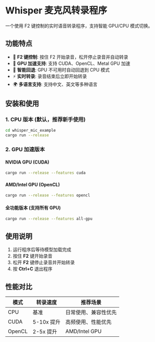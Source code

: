 # Whisper 麦克风转录程序

一个使用 F2 键控制的实时语音转录程序，支持智能 GPU/CPU 模式切换。

## 功能特点

- 🎤 **F2 键控制**: 按住 F2 开始录音，松开停止录音并自动转录
- 🚀 **GPU 加速支持**: 支持 CUDA、OpenCL、Metal GPU 加速
- 🔄 **智能回退**: GPU 不可用时自动回退到 CPU 模式
- ⚡ **实时转录**: 录音结束后立即开始转录
- 🌍 **多语言支持**: 支持中文、英文等多种语言

## 安装和使用

### 1. CPU 版本 (默认，推荐新手使用)

```bash
cd whisper_mic_example
cargo run --release
```

### 2. GPU 加速版本

#### NVIDIA GPU (CUDA)
```bash
cargo run --release --features cuda
```

#### AMD/Intel GPU (OpenCL)
```bash
cargo run --release --features opencl
```

#### 全功能版本 (支持所有 GPU)
```bash
cargo run --release --features all-gpu
```

## 使用说明

1. 运行程序后等待模型加载完成
2. 按住 **F2** 键开始录音
3. 松开 **F2** 键停止录音并开始转录
4. 按 **Ctrl+C** 退出程序

## 性能对比

| 模式 | 转录速度 | 推荐场景 |
|------|----------|----------|
| CPU | 基准 | 日常使用、兼容性优先 |
| CUDA | 5-10x 提升 | 高频使用、性能优先 |
| OpenCL | 2-5x 提升 | AMD/Intel GPU |
